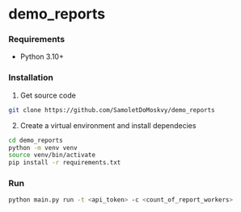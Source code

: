 # demo_reports

### Requirements
* Python 3.10+


### Installation

1. Get source code
```bash
git clone https://github.com/SamoletDoMoskvy/demo_reports
```

2. Create a virtual environment and install dependecies
```bash
cd demo_reports
python -m venv venv
source venv/bin/activate
pip install -r requirements.txt
```

### Run
```bash
python main.py run -t <api_token> -c <count_of_report_workers>
```
